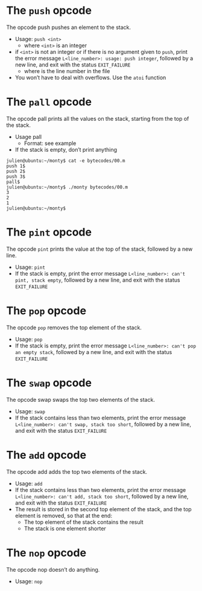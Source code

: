 # The `push` opcode

The opcode push pushes an element to the stack.

- Usage: `push <int>`
    - where `<int>` is an integer
- if `<int>` is not an integer or if there is no argument given to `push`,
  print the error message `L<line_number>: usage: push integer`,
  followed by a new line, and exit with the status `EXIT_FAILURE`
    - where is the line number in the file
- You won’t have to deal with overflows. Use the `atoi` function

# The `pall` opcode

The opcode pall prints all the values on the stack, starting from the top of the stack.

- Usage pall
  - Format: see example
- If the stack is empty, don’t print anything

```
julien@ubuntu:~/monty$ cat -e bytecodes/00.m
push 1$
push 2$
push 3$
pall$
julien@ubuntu:~/monty$ ./monty bytecodes/00.m
3
2
1
julien@ubuntu:~/monty$
```

# The `pint` opcode

The opcode `pint` prints the value at the top of the stack, followed by a new line.

- Usage: `pint`
- If the stack is empty, print the error message `L<line_number>: can't pint, stack empty`,
  followed by a new line, and exit with the status `EXIT_FAILURE`

# The `pop` opcode

The opcode `pop` removes the top element of the stack.

- Usage: `pop`
- If the stack is empty, print the error message `L<line_number>: can't pop an empty stack`,
  followed by a new line, and exit with the status `EXIT_FAILURE`

# The `swap` opcode

The opcode swap swaps the top two elements of the stack.

- Usage: `swap`
- If the stack contains less than two elements, print the error message `L<line_number>: can't swap, stack too short`,
  followed by a new line, and exit with the status `EXIT_FAILURE`

# The `add` opcode

The opcode add adds the top two elements of the stack.

- Usage: `add`
- If the stack contains less than two elements, print the error message `L<line_number>: can't add, stack too short`,
  followed by a new line, and exit with the status `EXIT_FAILURE`
- The result is stored in the second top element of the stack, and the top element is removed, so that at the end:
  - The top element of the stack contains the result
  - The stack is one element shorter

# The `nop` opcode

The opcode nop doesn’t do anything.

- Usage: `nop`
